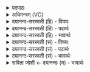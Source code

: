 <details><summary>पदपाठः</summary>

पृ॒थि॒व्यै। स्वाहा॑। अ॒न्तरि॑क्षाय। स्वाहा॑। दि॒वे। स्वाहा॑। सूर्य्या॑य। स्वाहा॑। च॒न्द्राय॑। स्वाहा॑। नक्ष॑त्रेभ्यः। स्वाहा॑। अ॒द्भ्य इत्य॒त्ऽभ्यः। स्वाहा॑। ओष॑धीभ्यः। स्वाहा॑। वन॒स्पति॑भ्य॒ इति॒ वन॒स्पति॑ऽभ्यः। स्वाहा॑। प॒रि॒प्ल॒वेभ्य॒ इति॑ परिऽप्ल॒वेभ्यः॑। स्वाहा॑। च॒रा॒च॒रेभ्यः॑। स्वाहा॑। स॒री॒सृ॒पेभ्यः॑। स्वाहा॑। २९।
</details>

<details><summary>अधिमन्त्रम् (VC)</summary>

- लिङ्गोक्ता देवताः
- प्रजापतिर्ऋषिः
- निचृदत्यष्टिः
- गान्धारः
</details>

<details><summary>दयानन्द-सरस्वती (हि) - विषयः</summary>

फिर उसी विषय को अगले मन्त्र में कहा है ॥
</details>

<details><summary>दयानन्द-सरस्वती (हि) - पदार्थः</summary>

पदार्थान्वयभाषाः -  जो मनुष्य (पृथिव्यै) विथरी हुई इस पृथिवी के लिये (स्वाहा) उत्तम यज्ञक्रिया (अन्तरिक्षाय) अवकाश अर्थात् पदार्थों के बीच की पोल के लिये (स्वाहा) उक्त क्रिया (दिवे) बिजुली की शुद्धि के लिये (स्वाहा) यज्ञक्रिया (सूर्य्याय) सूर्य्यमण्डल की उत्तमता के लिये (स्वाहा) उत्तम यज्ञक्रिया (चन्द्राय) चन्द्रमण्डल के लिये (स्वाहा) उत्तम क्रिया (नक्षत्रेभ्यः) अश्विनी आदि नक्षत्रलोकों की उत्तमता के लिये (स्वाहा) उत्तम यज्ञक्रिया (अद्भ्यः) जलों के लिये (स्वाहा) उत्तम यज्ञक्रिया (ओषधीभ्यः) ओषधियों के लिये (स्वाहा) उत्तम यज्ञक्रिया (वनस्पतिभ्यः) वट वृक्ष आदि के लिये (स्वाहा) उत्तम यज्ञक्रिया (परिप्लवेम्यः) जो सब ओर से आते-जाते उन तारागणों के लिये (स्वाहा) उत्तम यज्ञक्रिया (चराचरेभ्यः) स्थावर-जङ्गम जीवों और जड़ पदार्थों के लिये (स्वाहा) उत्तम यज्ञक्रिया तथा (सरीसृपेभ्यः) जो रिंगते हैं, उन सर्प्प आदि जीवों के लिये (स्वाहा) उत्तम यज्ञक्रिया को अच्छे प्रकार युक्त करें तो वे सब की शुद्धि करने को समर्थ हों ॥२९ ॥
</details>

<details><summary>दयानन्द-सरस्वती (हि) - भावार्थः</summary>

भावार्थभाषाः -  जो सुगन्धित आदि पदार्थ को पृथिवी आदि पदार्थों में अग्नि के द्वारा विस्तार के अर्थात् फैला के पवन और जल के द्वारा ओषधि आदि पदार्थों में प्रवेश करा सब को अच्छे प्रकार शुद्ध कर आरोग्यपन को सिद्ध कराते हैं, वे आयुर्दा के बढ़ानेवाले होते हैं ॥२९ ॥
</details>

<details><summary>दयानन्द-सरस्वती (सं) - विषयः</summary>

पुनस्तमेव विषयमाह ॥
</details>

<details><summary>दयानन्द-सरस्वती (सं) - पदार्थः</summary>

पदार्थान्वयभाषाः -  यदि मनुष्याः पृथिव्यै स्वाहाऽन्तरिक्षाय स्वाहा दिवे स्वाहा सूर्य्याय स्वाहा चन्द्राय स्वाहा नक्षत्रेभ्यः स्वाहाऽद्भ्यः स्वाहौषधीभ्यः स्वाहा वनस्पतिभ्यः स्वाहा परिप्लवेभ्यः स्वाहा चराचरेभ्यः स्वाहा सरीसृपेभ्यः स्वाहा प्रयुञ्जीरँस्तर्हि सर्वं शुद्धं कर्त्तुं प्रभवेयुः ॥२९ ॥
</details>

<details><summary>दयानन्द-सरस्वती (सं) - भावार्थः</summary>

भावार्थभाषाः -  ये सुगन्ध्यादिद्रव्यं पृथिव्यादिष्वग्निद्वारा विस्तार्य्य वायुजलद्वारा औषधीषु प्रवेश्य सर्वं संशोध्याऽऽरोग्यं सम्पादयन्ति, त आयुर्वर्द्धका भवन्ति ॥२९ ॥
</details>

<details><summary>सविता जोशी ← दयानन्दः (म) - भावार्थः</summary>

भावार्थभाषाः -  जी माणसे सुगंधित पदार्थ यज्ञाद्वारे पृथ्वीवर पसरवितात ते पद्धार्थ जल व वायूद्वारे वृक्ष इत्यादींमध्ये प्रविष्ट होऊन सर्वांना शुद्ध करतात आणि आरोग्य व आयुष्य वाढवितात.
</details>